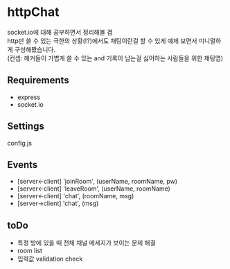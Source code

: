 # httpChat
socket.io에 대해 공부하면서 정리해볼 겸  
http만 쓸 수 있는 극한의 상황(!?)에서도 채팅이란걸 할 수 있게 예제 보면서 미니멀하게 구성해봤습니다.  
(컨셉: 해커들이 가볍게 쓸 수 있는 and 기록이 남는걸 싫어하는 사람들을 위한 채팅앱)  

## Requirements
- express
- socket.io

## Settings
config.js

## Events
- [server<-client] 'joinRoom', (userName, roomName, pw)
- [server<-client] 'leaveRoom', (userName, roomName)
- [server<-client] 'chat', (roomName, msg)
- [server->client] 'chat', (msg)

## toDo
- 특정 방에 있을 때 전체 채널 메세지가 보이는 문제 해결
- room list
- 입력값 validation check
